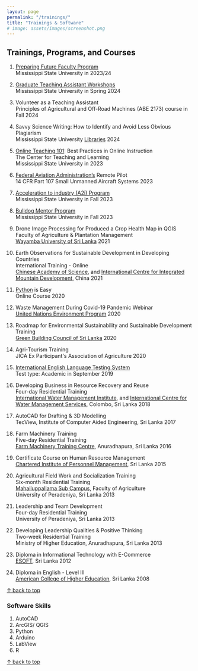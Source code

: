 ```yaml
---
layout: page
permalink: "/trainings/"
title: "Trainings & Software"
# image: assets/images/screenshot.png
---
```


## Trainings, Programs, and Courses

1. [Preparing Future Faculty Program](https://www.ctl.msstate.edu/communities-practice/preparing-future-faculty)<br>
Mississippi State University in 2023/24

1. [Graduate Teaching Assistant Workshops](https://www.grad.msstate.edu/funding-tuition/assistantships/grad-assistantship-teaching-workshop)<br>
Mississippi State University in Spring 2024

1. Volunteer as a Teaching Assistant<br>
Principles of Agricultural and Off-Road Machines (ABE 2173) course in Fall 2024

1. Savvy Science Writing: How to Identify and Avoid Less Obvious Plagiarism<br>
Mississippi State University [Libraries](https://www.library.msstate.edu/) 2024

1. [Online Teaching 101](https://www.ctl.msstate.edu/communities-practice/online-teaching-101): Best Practices in Online Instruction<br>
The Center for Teaching and Learning<br>
Mississippi State University in 2023

1. [Federal Aviation Administration’s](https://www.faa.gov/) Remote Pilot<br>
14 CFR Part 107 Small Unmanned Aircraft Systems 2023

1. [Acceleration to industry (A2i) Program](https://www.grad.msstate.edu/students/graduate-student-development/a2i)<br>
Mississippi State University in Fall 2023

1. [Bulldog Mentor Program](https://www.career.msstate.edu/bulldog-mentor-program/)<br>
Mississippi State University in Fall 2023

1. Drone Image Processing for Produced a Crop Health Map in QGIS<br>
Faculty of Agriculture & Plantation Management<br>
[Wayamba University of Sri Lanka](https://www.wyb.ac.lk/) 2021

1. Earth Observations for Sustainable Development in Developing Countries<br>
International Training - Online<br>
[Chinese Academy of Science](https://english.cas.cn/), and [International Centre for Integrated Mountain Development](https://www.icimod.org/), China 2021

1. [Python](https://www.pirple.com/) is Easy<br>
Online Course 2020

1. Waste Management During Covid-19 Pandemic Webinar<br>
[United Nations Environment Program](https://www.unep.org/) 2020

1. Roadmap for Environmental Sustainability and Sustainable Development Training<br>
[Green Building Council of Sri Lanka](https://www.srilankagbc.org/) 2020

1. Agri-Tourism Training<br>
JICA Ex Participant's Association of Agriculture 2020

1. [International English Language Testing System](https://ielts.org/)<br>
Test type: Academic in September 2019

1. Developing Business in Resource Recovery and Reuse<br>
Four-day Residential Training<br>
[International Water Management Institute](https://www.iwmi.cgiar.org/), and [International Centre for Water Management Services](https://www.cewas.org/), Colombo, Sri Lanka 2018

1. AutoCAD for Drafting & 3D Modelling<br>
TecView, Institute of Computer Aided Engineering, Sri Lanka 2017

1. Farm Machinery Training<br>
Five-day Residential Training<br>
[Farm Machinery Training Centre](https://doa.gov.lk/etc-training-fmtc/), Anuradhapura, Sri Lanka 2016

1. Certificate Course on Human Resource Management<br>
[Chartered Institute of Personnel Management](https://www.cipmlk.org/), Sri Lanka 2015

1. Agricultural Field Work and Socialization Training<br>
Six-month Residential Training<br>
[Mahailuppallama Sub Campus](https://agri.pdn.ac.lk/mi/), Faculty of Agriculture<br>
University of Peradeniya, Sri Lanka 2013

1. Leadership and Team Development<br>
Four-day Residential Training<br>
University of Peradeniya, Sri Lanka 2013

1. Developing Leadership Qualities & Positive Thinking<br>
Two-week Residential Training<br>
Ministry of Higher Education, Anuradhapura, Sri Lanka 2013

1. Diploma in Informational Technology with E-Commerce<br>
[ESOFT](https://esoft.lk/), Sri Lanka 2012

1. Diploma in English - Level III<br>
[American College of Higher Education](https://americancollege.lk/), Sri Lanka 2008<br>

[↑ back to top](#top)

### Software Skills

1. AutoCAD
1. ArcGIS/ QGIS
1. Python
1. Arduino
1. LabView
1. R

[↑ back to top](#top)
